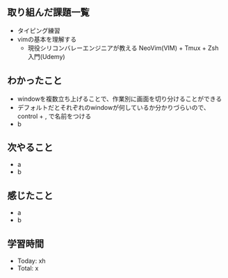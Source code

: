 ## 取り組んだ課題一覧
- タイピング練習
- vimの基本を理解する
  - 現役シリコンバレーエンジニアが教える NeoVim(VIM) + Tmux + Zsh 入門(Udemy)
## わかったこと
- windowを複数立ち上げることで、作業別に画面を切り分けることができる
- デフォルトだとそれぞれのwindowが何しているか分かりづらいので、control + , で名前をつける
- b
## 次やること
- a
- b
## 感じたこと
- a
- b
## 学習時間
- Today: xh
- Total: x
